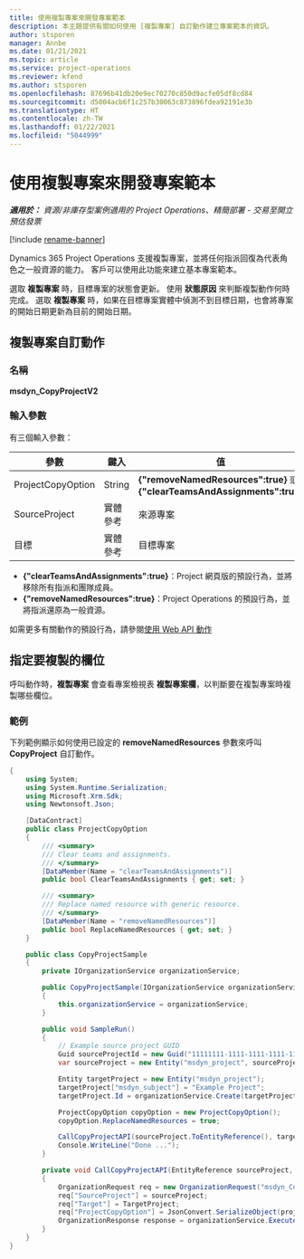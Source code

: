 ```yaml
---
title: 使用複製專案來開發專案範本
description: 本主題提供有關如何使用 [複製專案] 自訂動作建立專案範本的資訊。
author: stsporen
manager: Annbe
ms.date: 01/21/2021
ms.topic: article
ms.service: project-operations
ms.reviewer: kfend
ms.author: stsporen
ms.openlocfilehash: 87696b41db20e9ec70270c850d9acfe05df8cd84
ms.sourcegitcommit: d5004acb6f1c257b30063c873896fdea92191e3b
ms.translationtype: HT
ms.contentlocale: zh-TW
ms.lasthandoff: 01/22/2021
ms.locfileid: "5044999"
---
```

# <a name="develop-project-templates-with-copy-project"></a>使用複製專案來開發專案範本

_**適用於：** 資源/非庫存型案例適用的 Project Operations、精簡部署 - 交易至開立預估發票_

[!include [rename-banner](~/includes/cc-data-platform-banner.md)]

Dynamics 365 Project Operations 支援複製專案，並將任何指派回復為代表角色之一般資源的能力。 客戶可以使用此功能來建立基本專案範本。

選取 **複製專案** 時，目標專案的狀態會更新。 使用 **狀態原因** 來判斷複製動作何時完成。 選取 **複製專案** 時，如果在目標專案實體中偵測不到目標日期，也會將專案的開始日期更新為目前的開始日期。

## <a name="copy-project-custom-action"></a>複製專案自訂動作 

### <a name="name"></a>名稱 

**msdyn_CopyProjectV2**

### <a name="input-parameters"></a>輸入參數
有三個輸入參數：

| 參數          | 鍵入   | 值                                                   | 
|--------------------|--------|----------------------------------------------------------|
| ProjectCopyOption  | String | **{"removeNamedResources":true}** 或 **{"clearTeamsAndAssignments":true}** |
| SourceProject      | 實體參考 | 來源專案 |
| 目標             | 實體參考 | 目標專案 |


- **{"clearTeamsAndAssignments":true}**：Project 網頁版的預設行為，並將移除所有指派和團隊成員。
- **{"removeNamedResources":true}**：Project Operations 的預設行為，並將指派還原為一般資源。

如需更多有關動作的預設行為，請參閱[使用 Web API 動作](https://docs.microsoft.com/powerapps/developer/common-data-service/webapi/use-web-api-actions)

## <a name="specify-fields-to-copy"></a>指定要複製的欄位 
呼叫動作時，**複製專案** 會查看專案檢視表 **複製專案欄**，以判斷要在複製專案時複製哪些欄位。


### <a name="example"></a>範例
下列範例顯示如何使用已設定的 **removeNamedResources** 參數來呼叫 **CopyProject** 自訂動作。
```C#
{
    using System;
    using System.Runtime.Serialization;
    using Microsoft.Xrm.Sdk;
    using Newtonsoft.Json;

    [DataContract]
    public class ProjectCopyOption
    {
        /// <summary>
        /// Clear teams and assignments.
        /// </summary>
        [DataMember(Name = "clearTeamsAndAssignments")]
        public bool ClearTeamsAndAssignments { get; set; }

        /// <summary>
        /// Replace named resource with generic resource.
        /// </summary>
        [DataMember(Name = "removeNamedResources")]
        public bool ReplaceNamedResources { get; set; }
    }

    public class CopyProjectSample
    {
        private IOrganizationService organizationService;

        public CopyProjectSample(IOrganizationService organizationService)
        {
            this.organizationService = organizationService;
        }

        public void SampleRun()
        {
            // Example source project GUID
            Guid sourceProjectId = new Guid("11111111-1111-1111-1111-111111111111");
            var sourceProject = new Entity("msdyn_project", sourceProjectId);

            Entity targetProject = new Entity("msdyn_project");
            targetProject["msdyn_subject"] = "Example Project";
            targetProject.Id = organizationService.Create(targetProject);

            ProjectCopyOption copyOption = new ProjectCopyOption();
            copyOption.ReplaceNamedResources = true;

            CallCopyProjectAPI(sourceProject.ToEntityReference(), targetProject.ToEntityReference(), copyOption);
            Console.WriteLine("Done ...");
        }

        private void CallCopyProjectAPI(EntityReference sourceProject, EntityReference TargetProject, ProjectCopyOption projectCopyOption)
        {
            OrganizationRequest req = new OrganizationRequest("msdyn_CopyProjectV2");
            req["SourceProject"] = sourceProject;
            req["Target"] = TargetProject;
            req["ProjectCopyOption"] = JsonConvert.SerializeObject(projectCopyOption);
            OrganizationResponse response = organizationService.Execute(req);
        }
    }
}
```
